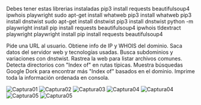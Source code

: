 Debes tener estas librerias instaladas 
pip3 install requests beautifulsoup4 ipwhois playwright
sudo apt-get install whatweb
pip3 install whatweb
pip3 install dnstwist
sudo apt-get install dnstwist
pip3 install dnstwist
python -m playwright install
pip install requests beautifulsoup4 ipwhois tldextract playwright
playwright install
pip install requests beautifulsoup4

Pide una URL al usuario.
Obtiene info de IP y WHOIS del dominio.
Saca datos del servidor web y tecnologías usadas.
Busca subdominios y variaciones con dnstwist.
Rastrea la web para listar archivos comunes.
Detecta directorios con "Index of" en rutas típicas.
Muestra búsquedas Google Dork para encontrar más "Index of" basados en el dominio.
Imprime toda la información ordenada en consola.

![Captura01](https://github.com/user-attachments/assets/62b4c884-055f-4947-ac0c-0724bc4fed80)
![Captura02](https://github.com/user-attachments/assets/7f51ab13-7751-4131-be8f-8dbf23aec5d8)
![Captura03](https://github.com/user-attachments/assets/a0084812-27d6-468d-8e4b-6827ea602407)
![Captura04](https://github.com/user-attachments/assets/e95edf29-4aa7-47bb-ac11-2204d84f3900)
![Captura04](https://github.com/user-attachments/assets/3ebd4b26-439e-4519-aebc-2bfaebe5eb1e)
![Captura05](https://github.com/user-attachments/assets/05247ff7-57b7-4026-b42f-9fbba16f674a)
![Captura05](https://github.com/user-attachments/assets/d1ae4f3f-f93a-48a4-9413-a1090a586e23)
